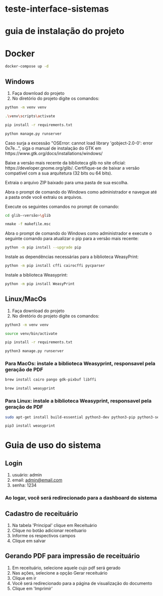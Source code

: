 # teste-interface-sistemas

# guia de instalação do projeto

# Docker
```sh
docker-compose up -d
```

## Windows
1. Faça download do projeto
2. No diretório do projeto digite os comandos:
```sh 
python -m venv venv
```

```sh 
.\venv\scripts\activate
```

```sh 
pip install -r requirements.txt
```
```sh 
python manage.py runserver 
```
<p>Caso surja a excessão "OSError: cannot load library 'gobject-2.0-0': error 0x7e...", siga o manual de instalação do GTK em https://www.gtk.org/docs/installations/windows/</p>
<p>
Baixe a versão mais recente da biblioteca glib no site oficial: https://developer.gnome.org/glib/. Certifique-se de baixar a versão compatível com a sua arquitetura (32 bits ou 64 bits).<br/>

Extraia o arquivo ZIP baixado para uma pasta de sua escolha.<br/>

Abra o prompt de comando do Windows como administrador e navegue até a pasta onde você extraiu os arquivos.<br/>

Execute os seguintes comandos no prompt de comando:
<br/>
```sh
cd glib-<versão>\glib
```
```sh
nmake -f makefile.msc
```
</p>

<p>
Abra o prompt de comando do Windows como administrador e execute o seguinte comando para atualizar o pip para a versão mais recente:<br/>

```sh
python -m pip install --upgrade pip
```
Instale as dependências necessárias para a biblioteca WeasyPrint:
```sh
python -m pip install cffi cairocffi pycparser
```

Instale a biblioteca Weasyprint:
```sh
python -m pip install WeasyPrint
```
</p>

## Linux/MacOs
1. Faça download do projeto
2. No diretório do projeto digite os comandos:

```sh 
python3 -m venv venv
```
```sh 
source venv/bin/activate
```
```sh 
pip install -r requirements.txt
```
```sh 
python3 manage.py runserver
```


### Para MacOs: instale a biblioteca Weasyprint, responsavel pela geração de PDF

```sh
brew install cairo pango gdk-pixbuf libffi
```
```sh
brew install weasyprint
```
 

### Para Linux: instale a biblioteca Weasyprint, responsavel pela geração de PDF
```sh 
sudo apt-get install build-essential python3-dev python3-pip python3-setuptools python3-wheel python3-cffi libcairo2 libpango-1.0-0 libpangocairo-1.0-0 libgdk-pixbuf2.0-0 libffi-dev shared-mime-info
```

```sh 
pip3 install weasyprint
``` 


# Guia de uso do sistema

## Login

1. usuário: admin
2. email: admin@email.com
3. senha: 1234

### Ao logar, você será redirecionado para a dashboard do sistema

## Cadastro de receituário

1. Na tabela 'Principal' clique em Receituário
2. Clique no botão adicionar receituario
3. Informe os respectivos campos
4. Clique em salvar

## Gerando PDF para impressão de receituário
1. Em receituário, selecione aquele cujo pdf será gerado
2. Nas ações, selecione a opção Gerar receituário
3. Clique em ir
4. Você será redirecionado para a página de visualização do documento
5. Clique em 'Imprimir'


